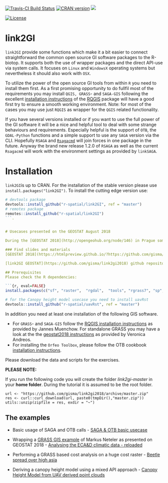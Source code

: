 [![Travis-CI Build Status](https://travis-ci.org/r-spatial/link2GI.svg?branch=master)](https://travis-ci.org/r-spatial/link2GI)
<a href="https://cran.r-project.org/web/checks/check_results_link2GI.html"><img border="0" src="http://www.r-pkg.org/badges/version/link2GI" alt="CRAN version"></a>
![](https://cranlogs.r-pkg.org/badges/grand-total/link2GI?color=green)

[![License](https://img.shields.io/badge/license-GPL%20%28%3E=%203%29-lightgrey.svg?style=flat)](http://www.gnu.org/licenses/gpl-3.0.html)

# link2GI

`link2GI` provide some functions which make it a bit easier to connect straightforward the common open source GI software packages to the R-biotop. It supports both the use of wrapper packages and the direct API-use via system calls. It focuses on `Linux` and `WindowsX` operating systems but nevertheless it should also work with `OSX`.

To utilize the power of the open source GI tools from within `R` you need to install  them first. As a first promising opportunity to do fullfil most of the requirements you may install `QGIS, GRASS`- and `SAGA-GIS` following the excellent [installation instructions](https://github.com/jannes-m/RQGIS/blob/master/vignettes/install_guide.Rmd)  of the [RQGIS](https://CRAN.R-project.org/package=RQGIS) package will have a good first try to ensure a smooth working environment. Note: for most of the cases you may use just `RQGIS` as wrapper for the `QGIS` related functionality. 

If you have several versions installed or if you want to use the full power of the GI software it will be a nice and helpful tool to deal with some strange behaviours and requirements. Especially helpful is the support of `OTB`, the `GDAL-Python` functions and a simple support to use any `SAGA` version via the CLI. Hopefully `RSAGA` and [`Rsagacmd`](https://github.com/stevenpawley/Rsagacmd) will join forces in one package in the future. Anyway the brand new release 1.2.0 of  `RSAGA` as well as the current `Rsagacmd` will work with the environment settings as provided by `linkSAGA`.


# Installation

`link2GI`is up to CRAN. For the installation of the stable version please use `install.packages("link2GI")`. To install the  cutting edge version use:
```r
# devtools package
devtools::install_github("r-spatial/link2GI", ref = "master")
# remotes package
remotes::install_github("r-spatial/link2GI")
```.


# Usecases presented on the GEOSTAT August 2018

During the [GEOSTAT 2018](http://opengeohub.org/node/146) in Prague some more complex usescases has been [presented](https://htmlpreview.github.io/?https://github.com/gisma/link2gi2018/blob/master/link2gi2018.html).

### Find slides and materials
[GEOSTAT 2018](https://htmlpreview.github.io/?https://github.com/gisma/link2gi2018/blob/master/link2gi2018.html) presentation slides.

[link2GI GEOSTAT](https://github.com/gisma/link2gi2018) github repository.

## Prerequisites
Please check the R dependencies:

```{r, eval=FALSE}
install.packages(c("sf", "raster",  "rgdal",  "tools", "rgrass7", "sp", "RSAGA", "link2GI"))

# for the Canopy height model usecase you need to install uavRst
devtools::install_github("r-spatial/uavRst", ref = "master")
```

In addition you need at least one installation of the following GIS software.

- For `GRASS`- and `SAGA-GIS` follow the [RQGIS installation instructions](https://github.com/jannes-m/RQGIS/blob/master/vignettes/install_guide.Rmd) as provided by Jannes Muenchow. For standalone GRASS you may have a look at the the [geostat2018 instructions](https://gitlab.com/veroandreo/grass-gis-geostat-2018) as provided by Veronica Andreos.
- For installing the `Orfeo Toolbox`, please follow the OTB cookbook [installation instructions](https://www.orfeo-toolbox.org/CookBook/Installation.html).

Please download the data and scripts for the exercises.

**PLEASE NOTE:** 

If you run the following code you will create the folder *link2gi-master* in your **home folder**. During the tutorial it is assumed to be the root folder.


```{r, eval=FALSE}
url <- "https://github.com/gisma/link2gi2018/archive/master.zip"
res <- curl::curl_download(url, paste0(tmpDir(),"master.zip"))
utils::unzip(zipfile = res, exdir = "~")
```

## The examples

- Basic usage of SAGA and OTB calls - [SAGA & OTB basic usecase](https://github.com/gisma/link2gi2018/blob/master/R/usecases/saga-otb/useCaseSAGA-OTB.R)

- Wrapping a [GRASS GIS example](https://neteler.gitlab.io/grass-gis-analysis/02_grass-gis_ecad_analysis/) of Markus Neteler as presented on GEOSTAT 2018 - [Analysing the ECA&D climatic data - reloaded](https://github.com/gisma/link2gi2018/blob/master/R/usecases/grass/useCaseGRASS-Neteler2018.R)

- Performing a GRASS based cost analysis on a huge cost raster - [Beetle spread over high asia](https://github.com/gisma/link2gi2018/blob/master/R/usecases/cost-analysis/useCaseBeetle.R)

- Deriving a canopy height model using a mixed API approach - [Canopy Height Model from UAV derived point clouds](https://github.com/gisma/link2gi2018/blob/master/R/usecases/uav-pc/useCaseCHM.R)
